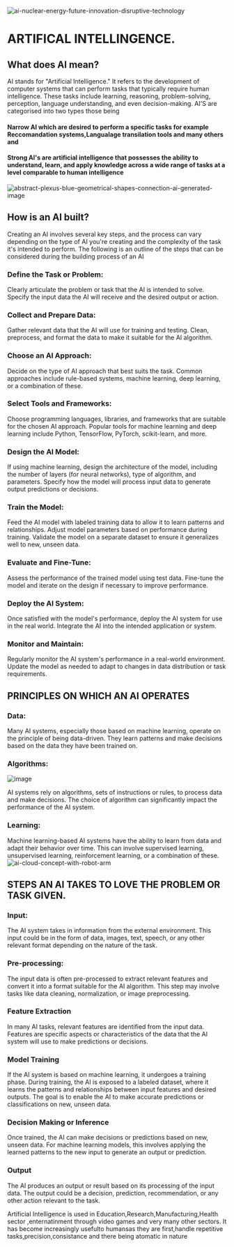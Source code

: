 ![ai-nuclear-energy-future-innovation-disruptive-technology](https://github.com/23W-GBAC/RHYAN2/assets/148863405/586b1a2d-8f35-4b9a-b72e-deef413d73ba)


# ARTIFICAL INTELLINGENCE.
## What does AI mean?

AI stands for "Artificial Intelligence." It refers to the development of computer systems that can perform tasks that typically require human intelligence. These tasks include learning, reasoning, problem-solving, perception, language understanding, and even decision-making. 
AI'S are categorised into two types those being 
#### Narrow AI which are desired to perform a specific tasks for example Reccomandation systems,Langualage transilation tools and many others and 
#### Strong AI's are artificial intelligence that possesses the ability to understand, learn, and apply knowledge across a wide range of tasks at a level comparable to human intelligence


![abstract-plexus-blue-geometrical-shapes-connection-ai-generated-image](https://github.com/23W-GBAC/RHYAN2/assets/148863405/b38872b6-55f7-4a36-a2b4-a436f150ae35)
## How is an AI built?

Creating an AI involves several key steps, and the process can vary depending on the type of AI you're creating and the complexity of the task it's intended to perform. 
The following is an outline of the steps that can be considered during the building process of an AI
### Define the Task or Problem:

Clearly articulate the problem or task that the AI is intended to solve.
Specify the input data the AI will receive and the desired output or action.
### Collect and Prepare Data:

Gather relevant data that the AI will use for training and testing.
Clean, preprocess, and format the data to make it suitable for the AI algorithm.
### Choose an AI Approach:

Decide on the type of AI approach that best suits the task. Common approaches include rule-based systems, machine learning, deep learning, or a combination of these.
### Select Tools and Frameworks:

Choose programming languages, libraries, and frameworks that are suitable for the chosen AI approach.
Popular tools for machine learning and deep learning include Python, TensorFlow, PyTorch, scikit-learn, and more.
### Design the AI Model:

If using machine learning, design the architecture of the model, including the number of layers (for neural networks), type of algorithm, and parameters.
Specify how the model will process input data to generate output predictions or decisions.
### Train the Model:

Feed the AI model with labeled training data to allow it to learn patterns and relationships.
Adjust model parameters based on performance during training.
Validate the model on a separate dataset to ensure it generalizes well to new, unseen data.
### Evaluate and Fine-Tune:

Assess the performance of the trained model using test data.
Fine-tune the model and iterate on the design if necessary to improve performance.
### Deploy the AI System:

Once satisfied with the model's performance, deploy the AI system for use in the real world.
Integrate the AI into the intended application or system.
### Monitor and Maintain:

Regularly monitor the AI system's performance in a real-world environment.
Update the model as needed to adapt to changes in data distribution or task requirements.
## PRINCIPLES ON WHICH AN AI OPERATES 
### Data:

Many AI systems, especially those based on machine learning, operate on the principle of being data-driven. They learn patterns and make decisions based on the data they have been trained on.
### Algorithms:
![image](https://github.com/23W-GBAC/RHYAN2/assets/148863405/539cc48d-5b4c-45b5-bb80-1659cea934e4)
  
  AI systems rely on algorithms, sets of instructions or rules, to process data and make decisions. The choice of algorithm can significantly impact the performance of the AI system.
### Learning:

 Machine learning-based AI systems have the ability to learn from data and adapt their behavior over time. This can involve supervised learning, unsupervised learning, reinforcement learning, or a combination of these.
![ai-cloud-concept-with-robot-arm](https://github.com/23W-GBAC/RHYAN2/assets/148863405/26648278-4c06-4d21-9656-41aea99f0398)
## STEPS AN AI TAKES TO LOVE THE PROBLEM OR TASK GIVEN.
### Input:
The AI system takes in information from the external environment. This input could be in the form of data, images, text, speech, or any other relevant format depending on the nature of the task.

### Pre-processing: 
The input data is often pre-processed to extract relevant features and convert it into a format suitable for the AI algorithm. This step may involve tasks like data cleaning, normalization, or image preprocessing.

### Feature Extraction
In many AI tasks, relevant features are identified from the input data. Features are specific aspects or characteristics of the data that the AI system will use to make predictions or decisions.

### Model Training  
If the AI system is based on machine learning, it undergoes a training phase. During training, the AI is exposed to a labeled dataset, where it learns the patterns and relationships between input features and desired outputs. The goal is to enable the AI to make accurate predictions or classifications on new, unseen data.

### Decision Making or Inference
Once trained, the AI can make decisions or predictions based on new, unseen data. For machine learning models, this involves applying the learned patterns to the new input to generate an output or prediction.

### Output
The AI produces an output or result based on its processing of the input data. The output could be a decision, prediction, recommendation, or any other action relevant to the task.

Artificial Intelligence is used in Education,Research,Manufacturing,Health sector ,enternatinment through video games and very many other sectors. It has become increasingly usefulto humansas they are first,handle repetitive tasks,precision,consistance and there being atomatic in nature
